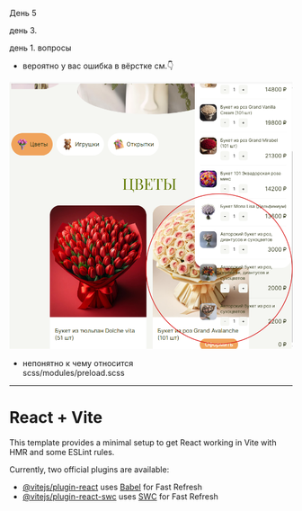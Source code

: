 День 5

день 3.

день 1. вопросы
- вероятно у вас ошибка в вёрстке см.👇

![alt text](image.png)

- непонятно к чему относится  
scss/modules/preload.scss

---

# React + Vite

This template provides a minimal setup to get React working in Vite with HMR and some ESLint rules.

Currently, two official plugins are available:

- [@vitejs/plugin-react](https://github.com/vitejs/vite-plugin-react/blob/main/packages/plugin-react/README.md) uses [Babel](https://babeljs.io/) for Fast Refresh
- [@vitejs/plugin-react-swc](https://github.com/vitejs/vite-plugin-react-swc) uses [SWC](https://swc.rs/) for Fast Refresh
